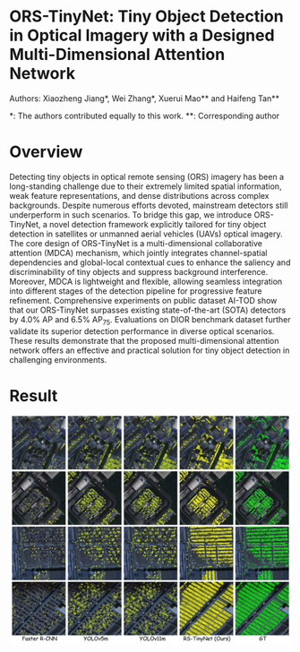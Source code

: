 # ORS-TinyNet: Tiny Object Detection in Optical Imagery with a Designed Multi-Dimensional Attention Network
Authors: Xiaozheng Jiang*, Wei Zhang*, Xuerui Mao** and Haifeng Tan**

*:  The authors contributed equally to this work.
**: Corresponding author

# Overview
Detecting tiny objects in optical remote sensing (ORS) imagery has been a long-standing challenge due to their extremely limited spatial information, weak feature representations, and dense distributions across complex backgrounds. Despite numerous efforts devoted, mainstream detectors still underperform in such scenarios. To bridge this gap, we introduce ORS-TinyNet, a novel detection framework explicitly tailored for tiny object detection in satellites or unmanned aerial vehicles (UAVs) optical imagery. The core design of ORS-TinyNet is a multi-dimensional collaborative attention (MDCA) mechanism, which jointly integrates channel-spatial dependencies and global-local contextual cues to enhance the saliency and discriminability of tiny objects and suppress background interference. Moreover, MDCA is lightweight and flexible, allowing seamless integration into different stages of the detection pipeline for progressive feature refinement. Comprehensive experiments on public dataset AI-TOD show that our ORS-TinyNet surpasses existing state-of-the-art (SOTA) detectors by 4.0\% AP and 6.5\% $\mathrm{AP_{75}}$. Evaluations on DIOR benchmark dataset further validate its superior detection performance in diverse optical scenarios. These results demonstrate that the proposed multi-dimensional attention network offers an effective and practical solution for tiny object detection in challenging environments.

# Result
![Visualization of detection results on the AI-TOD dataset.](Result/AI-TOD.jpg)
